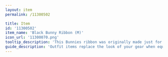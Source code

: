 ```yaml
---
layout: item
permalink: /11300502

title: Item
id: '11300502'
item_name: 'Black Bunny Ribbon (M)'
icon_url: '11300070.png'
tooltip_description: 'This Bunnies ribbon was originally made just for girls but has been modified to be unisex due to popular demand.'
guide_description: 'Outfit items replace the look of your gear when equipped.'
---
```

